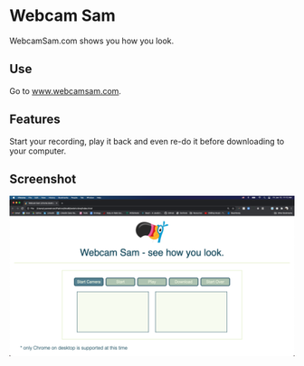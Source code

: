 # Webcam Sam

WebcamSam.com shows you how you look.

## Use

Go to www.webcamsam.com. 

## Features

Start your recording, play it back and even re-do it before downloading to your computer.

## Screenshot

![Webcam Sam Screenshot](images/webcamsam-screenshot.png)